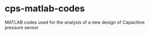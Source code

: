 # cps-matlab-codes
MATLAB codes used for the analysis of a new design of Capacitive pressure sensor
